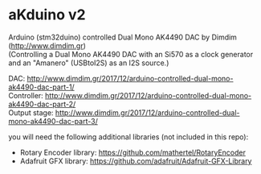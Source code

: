 # aKduino v2  
  
Arduino (stm32duino) controlled Dual Mono AK4490 DAC by Dimdim (http://www.dimdim.gr)  
(Controlling a Dual Mono AK4490 DAC with an Si570 as a clock generator and an "Amanero" (USBtoI2S) as an I2S source.)  
  
DAC: http://www.dimdim.gr/2017/12/arduino-controlled-dual-mono-ak4490-dac-part-1/  
Controller: http://www.dimdim.gr/2017/12/arduino-controlled-dual-mono-ak4490-dac-part-2/  
Output stage: http://www.dimdim.gr/2017/12/arduino-controlled-dual-mono-ak4490-dac-part-3/  
  
you will need the following additional libraries (not included in this repo):  
 - Rotary Encoder library: https://github.com/mathertel/RotaryEncoder  
 - Adafruit GFX library: https://github.com/adafruit/Adafruit-GFX-Library  


